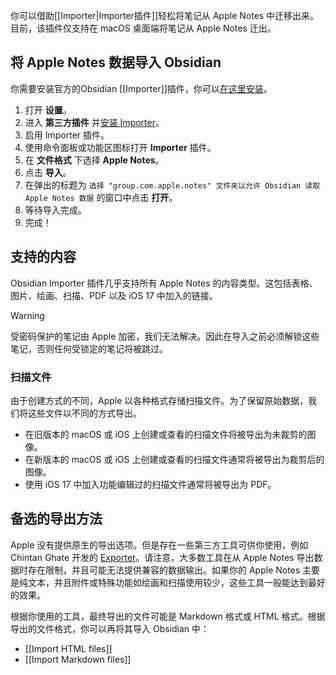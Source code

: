 
你可以借助[[Importer|Importer插件]]轻松将笔记从 Apple Notes 中迁移出来。目前，该插件仅支持在 macOS 桌面端将笔记从 Apple Notes 迁出。

## 将 Apple Notes 数据导入 Obsidian

你需要安装官方的Obsidian [[Importer]]插件，你可以[在这里安装](obsidian://show-plugin?id=obsidian-importer)。

1. 打开 **设置**。
2. 进入 **第三方插件** 并[安装 Importer](obsidian://show-plugin?id=obsidian-importer)。
3. 启用 Importer 插件。
4. 使用命令面板或功能区图标打开 **Importer** 插件。
5. 在 **文件格式** 下选择 **Apple Notes**。
6. 点击 **导入**。
7. 在弹出的标题为 `选择 "group.com.apple.notes" 文件夹以允许 Obsidian 读取 Apple Notes 数据` 的窗口中点击 **打开**。
8. 等待导入完成。
9. 完成！

## 支持的内容

Obsidian Importer 插件几乎支持所有 Apple Notes 的内容类型。这包括表格、图片、绘画、扫描、PDF 以及 iOS 17 中加入的链接。

> [!Warning]
> 受密码保护的笔记由 Apple 加密，我们无法解决。因此在导入之前必须解锁这些笔记，否则任何受锁定的笔记将被跳过。

### 扫描文件

由于创建方式的不同，Apple 以各种格式存储扫描文件。为了保留原始数据，我们将这些文件以不同的方式导出。

* 在旧版本的 macOS 或 iOS 上创建或查看的扫描文件将被导出为未裁剪的图像。
* 在新版本的 macOS 或 iOS 上创建或查看的扫描文件通常将被导出为裁剪后的图像。
* 使用 iOS 17 中加入功能编辑过的扫描文件通常将被导出为 PDF。

## 备选的导出方法

Apple 没有提供原生的导出选项。但是存在一些第三方工具可供你使用，例如 Chintan Ghate 开发的 [Exporter](https://apps.apple.com/us/app/exporter/id1099120373)。请注意，大多数工具在从 Apple Notes 导出数据时存在限制，并且可能无法提供兼容的数据输出。如果你的 Apple Notes 主要是纯文本，并且附件或特殊功能如绘画和扫描使用较少，这些工具一般能达到最好的效果。

根据你使用的工具，最终导出的文件可能是 Markdown 格式或 HTML 格式。根据导出的文件格式，你可以再将其导入 Obsidian 中：

- [[Import HTML files]]
- [[Import Markdown files]]